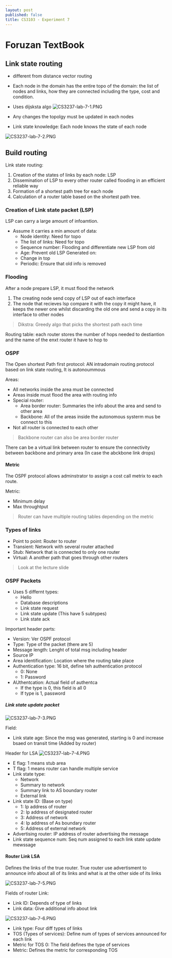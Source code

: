 ```yaml
---
layout: post
published: false
title: CS3103 - Experiment 7
---
```

# Foruzan TextBook

## Link state routing
- different from distance vector routing
- Each node in the domain has the entire topo of the domain: the list of nodes and links, how they are connected including the type, cost and condition. 
- Uses dijsksta algo
![CS3237-lab-7-1.PNG]({{site.baseurl}}/img/CS3237-lab-7-1.PNG)


- Any changes the topolgy must be updated in each nodes
- Link state knowledge: Each node knows the state of each node

![CS3237-lab-7-2.PNG]({{site.baseurl}}/img/CS3237-lab-7-2.PNG)

## Build routing

Link state routing:
1. Creation of the states of links by each node: LSP
2. Dissemination of LSP to every other router called flooding in an efficient reliable way
3. Formation of a shortest path tree for each node
4. Calculation of a router table based on the shortest path tree.


### Creation of Link state packet (LSP)
LSP can carry a large amount of infoamtion. 
- Assume it carries a min amount of data: 
	- Node identity: Need for topo
    - The list of links: Need for topo
    - Sequence number: Flooding and differentiate new LSP from old
    - Age: Prevent old LSP
Generated on:
	- Change in top
    - Periodic: Ensure that old info is removed

### Flooding
After a node prepare LSP, it must flood the network
1. The creating node send copy of LSP out of each interface
2. The node that recieves lsp compare it with the copy it might have, it keeps the newer one whilst discarding the old one and send a copy in its interface to other nodes

> Dikstra: Greedy algo that picks the shortest path each time

Routing table: each router stores the number of hops needed to destiantion and the name of the enxt router it have to hop to


### OSPF
The Open shortest Path first protocol: AN intradomain routing protocol based on link state routing, It is autonoummous

Areas: 
- All networks inside the area must be connected
- Areas inside must flood the area with routing info
- Special router: 
	- Area border router: Summaries the info about the area and send to other area
	- Backbone: All of the areas inside the autonomous systerm mus be connect to this
- Not all router is connected to each other


> Backbone router can also be area border router

There can be a virtual link between router to ensure the connectivity between backbone and primary area (In case the abckbone link drops)


#### Metric
The OSPF protocol allows adminstrator to assign a cost call metrix to each route. 

Metric:
- Minimum delay
- Max throughtput

> Router can have multiple routing tables depending on the metric


### Types of links
- Point to point: Router to router
- Transient: Network with several router attached
- Stub: Network that is connected to only one router
- Virtual: A another path that goes through other routers

> Look at the lecture slide

### OSPF Packets
- Uses 5 differnt types:
	- Hello
    - Database descriptions
    - Link state request
    - Link state update (This have 5 subtypes)
    - Link state ack
    
Important header parts:
- Version: Ver OSPF protocol
- Type: Type of the packet (there are 5)
- Message length: Lenght of total msg including header
- Source IP
- Area identification: Location where the routing take place
- Authentication type: 16 bit, define teh authentication protocol
	- 0: None
    - 1: Password
- AUthentcation: Actual field of authentca
	- If the type is 0, this field is all 0
    - If type is 1, password
    
##### Link state update packet
![CS3237-lab-7-3.PNG]({{site.baseurl}}/img/CS3237-lab-7-3.PNG)

Field:
- Link state age: Since the msg was generated, starting is 0 and increase bsaed on transit time (Added by router)

Header for LSA
![CS3237-lab-7-4.PNG]({{site.baseurl}}/img/CS3237-lab-7-4.PNG)

- E flag: 1 means stub area
- T flag: 1 means router can handle multiple service
- Link state type:
	- Network
    - Summary to network
    - Summary link to AS boundary router
    - External link
- Link state ID: (Base on type)
	- 1: Ip address of router
    - 2: Ip address of designated router
    - 3: Address of network
    - 4: Ip address of As boundary router
    - 5: Address of external network
- Advertising router: IP address of router advertising the message
- Link state sequence num: Seq num assigned to each link state update mewssage


#### Router Link LSA
Defines the links of the true router. True router use advertisment to announce info about all of its links and what is at the other side of its links

![CS3237-lab-7-5.PNG]({{site.baseurl}}/img/CS3237-lab-7-5.PNG)

Fields of router Link:
- Link ID: Depends of type of links
- Link data: Give additional info about link

![CS3237-lab-7-6.PNG]({{site.baseurl}}/img/CS3237-lab-7-6.PNG)

- Link type: Four diff types of links
- TOS (Types of services): Define num of types of services announced for each link
- Metric for TOS 0: The field defines the type of services
- Metric: Defines the metric for corresponding TOS



